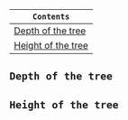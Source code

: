<div align="center">
  
| `Contents` |
| ---------- |
| [Depth of the tree](https://github.com/devrath/studious-ds-adventure/blob/main/collection/Trees/BinaryTree/BinarySearchTree/DepthAndHeightOfTree/README.md#depth-of-the-tree) |
| [Height of the tree]() |

</div>


## `Depth of the tree`


## `Height of the tree`
